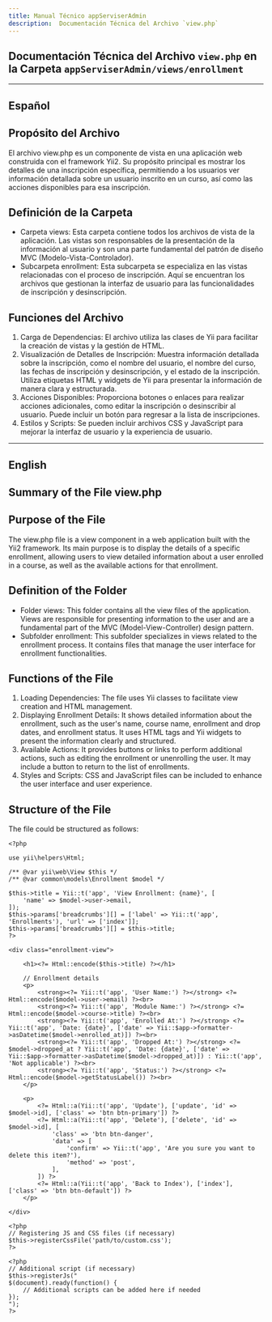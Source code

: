 ```yaml
---
title: Manual Técnico appServiserAdmin
description:  Documentación Técnica del Archivo `view.php`
---
```


## Documentación Técnica del Archivo `view.php` en la Carpeta `appServiserAdmin/views/enrollment`

---

## Español

## Propósito del Archivo
El archivo view.php es un componente de vista en una aplicación web construida con el framework Yii2. Su propósito principal es mostrar los detalles de una inscripción específica, permitiendo a los usuarios ver información detallada sobre un usuario inscrito en un curso, así como las acciones disponibles para esa inscripción.

## Definición de la Carpeta
- Carpeta views: Esta carpeta contiene todos los archivos de vista de la aplicación. Las vistas son responsables de la presentación de la información al usuario y son una parte fundamental del patrón de diseño MVC (Modelo-Vista-Controlador).
- Subcarpeta enrollment: Esta subcarpeta se especializa en las vistas relacionadas con el proceso de inscripción. Aquí se encuentran los archivos que gestionan la interfaz de usuario para las funcionalidades de inscripción y desinscripción.

## Funciones del Archivo
1. Carga de Dependencias: El archivo utiliza las clases de Yii para facilitar la creación de vistas y la gestión de HTML.
2. Visualización de Detalles de Inscripción:
Muestra información detallada sobre la inscripción, como el nombre del usuario, el nombre del curso, las fechas de inscripción y desinscripción, y el estado de la inscripción.
Utiliza etiquetas HTML y widgets de Yii para presentar la información de manera clara y estructurada.
3. Acciones Disponibles:
Proporciona botones o enlaces para realizar acciones adicionales, como editar la inscripción o desinscribir al usuario.
Puede incluir un botón para regresar a la lista de inscripciones.
4. Estilos y Scripts:
Se pueden incluir archivos CSS y JavaScript para mejorar la interfaz de usuario y la experiencia de usuario.

---

## English

## Summary of the File view.php

## Purpose of the File
The view.php file is a view component in a web application built with the Yii2 framework. Its main purpose is to display the details of a specific enrollment, allowing users to view detailed information about a user enrolled in a course, as well as the available actions for that enrollment.

## Definition of the Folder
- Folder views: This folder contains all the view files of the application. Views are responsible for presenting information to the user and are a fundamental part of the MVC (Model-View-Controller) design pattern.
- Subfolder enrollment: This subfolder specializes in views related to the enrollment process. It contains files that manage the user interface for enrollment functionalities.

## Functions of the File
1. Loading Dependencies: The file uses Yii classes to facilitate view creation and HTML management.
2. Displaying Enrollment Details:
It shows detailed information about the enrollment, such as the user's name, course name, enrollment and drop dates, and enrollment status.
It uses HTML tags and Yii widgets to present the information clearly and structured.
3. Available Actions:
It provides buttons or links to perform additional actions, such as editing the enrollment or unenrolling the user.
It may include a button to return to the list of enrollments.
4. Styles and Scripts:
CSS and JavaScript files can be included to enhance the user interface and user experience.

## Structure of the File
The file could be structured as follows:
```
<?php

use yii\helpers\Html;

/** @var yii\web\View $this */
/** @var common\models\Enrollment $model */

$this->title = Yii::t('app', 'View Enrollment: {name}', [
    'name' => $model->user->email,
]);
$this->params['breadcrumbs'][] = ['label' => Yii::t('app', 'Enrollments'), 'url' => ['index']];
$this->params['breadcrumbs'][] = $this->title;
?>

<div class="enrollment-view">

    <h1><?= Html::encode($this->title) ?></h1>

    // Enrollment details
    <p>
        <strong><?= Yii::t('app', 'User Name:') ?></strong> <?= Html::encode($model->user->email) ?><br>
        <strong><?= Yii::t('app', 'Module Name:') ?></strong> <?= Html::encode($model->course->title) ?><br>
        <strong><?= Yii::t('app', 'Enrolled At:') ?></strong> <?= Yii::t('app', 'Date: {date}', ['date' => Yii::$app->formatter->asDatetime($model->enrolled_at)]) ?><br>
        <strong><?= Yii::t('app', 'Dropped At:') ?></strong> <?= $model->dropped_at ? Yii::t('app', 'Date: {date}', ['date' => Yii::$app->formatter->asDatetime($model->dropped_at)]) : Yii::t('app', 'Not applicable') ?><br>
        <strong><?= Yii::t('app', 'Status:') ?></strong> <?= Html::encode($model->getStatusLabel()) ?><br>
    </p>

    <p>
        <?= Html::a(Yii::t('app', 'Update'), ['update', 'id' => $model->id], ['class' => 'btn btn-primary']) ?>
        <?= Html::a(Yii::t('app', 'Delete'), ['delete', 'id' => $model->id], [
            'class' => 'btn btn-danger',
            'data' => [
                'confirm' => Yii::t('app', 'Are you sure you want to delete this item?'),
                'method' => 'post',
            ],
        ]) ?>
        <?= Html::a(Yii::t('app', 'Back to Index'), ['index'], ['class' => 'btn btn-default']) ?>
    </p>

</div>

<?php
// Registering JS and CSS files (if necessary)
$this->registerCssFile('path/to/custom.css');
?>

<?php 
// Additional script (if necessary)
$this->registerJs("
$(document).ready(function() {
    // Additional scripts can be added here if needed
});
");
?>
```
